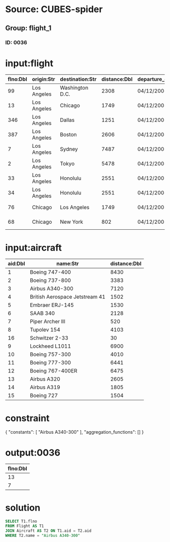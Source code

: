 # Source: CUBES-spider
## Group: flight_1
### ID: 0036

# input:flight

| flno:Dbl | origin:Str | destination:Str | distance:Dbl | departure_date:Str | arrival_date:Str | price:Dbl | aid:Dbl |
|---|---|---|---|---|---|---|---|
| 99 | Los Angeles | Washington D.C. | 2308 | 04/12/2005 09:30 | 04/12/2005 09:40 | 235.98 | 1 |
| 13 | Los Angeles | Chicago | 1749 | 04/12/2005 08:45 | 04/12/2005 08:45 | 220.98 | 3 |
| 346 | Los Angeles | Dallas | 1251 | 04/12/2005 11:50 | 04/12/2005 07:05 | 182.0 | 2 |
| 387 | Los Angeles | Boston | 2606 | 04/12/2005 07:03 | 04/12/2005 05:03 | 261.56 | 6 |
| 7 | Los Angeles | Sydney | 7487 | 04/12/2005 05:30 | 04/12/2005 11:10 | 278.56 | 3 |
| 2 | Los Angeles | Tokyo | 5478 | 04/12/2005 06:30 | 04/12/2005 03:55 | 780.99 | 9 |
| 33 | Los Angeles | Honolulu | 2551 | 04/12/2005 09:15 | 04/12/2005 11:15 | 375.23 | 7 |
| 34 | Los Angeles | Honolulu | 2551 | 04/12/2005 12:45 | 04/12/2005 03:18 | 425.98 | 5 |
| 76 | Chicago | Los Angeles | 1749 | 04/12/2005 08:32 | 04/12/2005 10:03 | 220.98 | 9 |
| 68 | Chicago | New York | 802 | 04/12/2005 09:00 | 04/12/2005 12:02 | 202.45 | 10 |

# input:aircraft

| aid:Dbl | name:Str | distance:Dbl |
|---|---|---|
| 1 | Boeing 747-400 | 8430 |
| 2 | Boeing 737-800 | 3383 |
| 3 | Airbus A340-300 | 7120 |
| 4 | British Aerospace Jetstream 41 | 1502 |
| 5 | Embraer ERJ-145 | 1530 |
| 6 | SAAB 340 | 2128 |
| 7 | Piper Archer III | 520 |
| 8 | Tupolev 154 | 4103 |
| 16 | Schwitzer 2-33 | 30 |
| 9 | Lockheed L1011 | 6900 |
| 10 | Boeing 757-300 | 4010 |
| 11 | Boeing 777-300 | 6441 |
| 12 | Boeing 767-400ER | 6475 |
| 13 | Airbus A320 | 2605 |
| 14 | Airbus A319 | 1805 |
| 15 | Boeing 727 | 1504 |

# constraint

{
  "constants": [
    "Airbus A340-300"
  ],
  "aggregation_functions": []
}

# output:0036

| flno:Dbl |
|---|
| 13 |
| 7 |

# solution

```sql
SELECT T1.flno
FROM Flight AS T1
JOIN Aircraft AS T2 ON T1.aid = T2.aid
WHERE T2.name = "Airbus A340-300"
```
